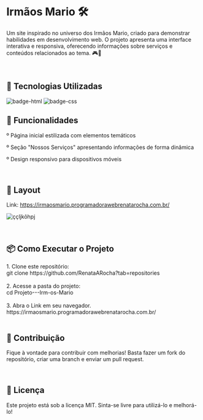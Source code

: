 
<h1> Irmãos Mario 🛠️</h1>

<p>Um site inspirado no universo dos Irmãos Mario, criado para demonstrar habilidades em desenvolvimento web. 
O projeto apresenta uma interface interativa e responsiva, oferecendo informações sobre serviços e conteúdos relacionados ao tema. 🎮🍄 </p> 
<br>


<h2>🚀 Tecnologias Utilizadas</h2>
<img src="https://img.shields.io/badge/HTML5-E34F26?style=for-the-badge&logo=html5&logoColor=white" alt="badge-html"/>
<img src="https://img.shields.io/badge/CSS3-1572B6?style=for-the-badge&logo=css3&logoColor=white" alt="badge-css"/>
<br>


<h2>📌 Funcionalidades</h2>
<p>  
º Página inicial estilizada com elementos temáticos

º Seção "Nossos Serviços" apresentando informações de forma dinâmica

º Design responsivo para dispositivos móveis</p>
<br>


<h2>🎨 Layout</h2>

Link: https://irmaosmario.programadorawebrenatarocha.com.br/

![ççljkõhpj](https://github.com/user-attachments/assets/5c4f9c6e-60b8-4168-bcf2-93092a4c3c1c)

<br>


<h2>📦 Como Executar o Projeto</h2>
1. Clone este repositório: <br> 
git clone https://github.com/RenataARocha?tab=repositories <br> <br>
2. Acesse a pasta do projeto: <br>
cd Projeto---Irm-os-Mario <br> <br>
3. Abra o Link em seu navegador. <br>
https://irmaosmario.programadorawebrenatarocha.com.br/ <br> <br>


<h2>🤝 Contribuição</h2>
<p></p>Fique à vontade para contribuir com melhorias! Basta fazer um fork do repositório, criar uma branch e enviar um pull request.</p>
<br> 

<h2>📜 Licença</h2>
<p>Este projeto está sob a licença MIT. Sinta-se livre para utilizá-lo e melhorá-lo!</p>


